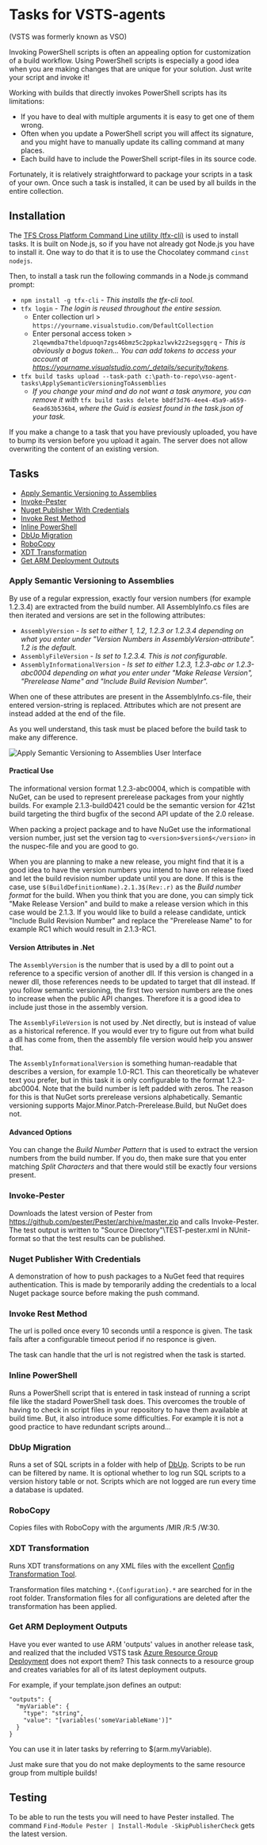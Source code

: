 # Tasks for VSTS-agents

(VSTS was formerly known as VSO)

Invoking PowerShell scripts is often an appealing option for customization of a build workflow. Using PowerShell scripts is especially a good idea when you are making changes that are unique for your solution. Just write your script and invoke it!

Working with builds that directly invokes PowerShell scripts has its limitations:

* If you have to deal with multiple arguments it is easy to get one of them wrong.
* Often when you update a PowerShell script you will affect its signature, and you might have to manually update its calling command at many places.
* Each build have to include the PowerShell script-files in its source code.

Fortunately, it is relatively straightforward to package your scripts in a task of your own. Once such a task is installed, it can be used by all builds in the entire collection.

## Installation

The [TFS Cross Platform Command Line utility (tfx-cli)](https://github.com/Microsoft/tfs-cli) is used to install tasks. It is built on Node.js, so if you have not already got Node.js you have to install it. One way to do that it is to use the Chocolatey command `cinst nodejs`.

Then, to install a task run the following commands in a Node.js command prompt:

* `npm install -g tfx-cli` - *This installs the tfx-cli tool.*
* `tfx login` - *The login is reused throughout the entire session.*
  * Enter collection url > `https://yourname.visualstudio.com/DefaultCollection`
  * Enter personal access token > `2lqewmdba7theldpuoqn7zgs46bmz5c2ppkazlwvk2z2segsgqrq` - *This is obviously a bogus token... You can add tokens to access your account at https://yourname.visualstudio.com/_details/security/tokens.* 
* `tfx build tasks upload --task-path c:\path-to-repo\vso-agent-tasks\ApplySemanticVersioningToAssemblies`
  * *If you change your mind and do not want a task anymore, you can remove it with* `tfx build tasks delete b8df3d76-4ee4-45a9-a659-6ead63b536b4`, *where the Guid is easiest found in the task.json of your task.*

If you make a change to a task that you have previously uploaded, you have to bump its version before you upload it again. The server does not allow overwriting the content of an existing version.

## Tasks

* [Apply Semantic Versioning to Assemblies](#apply-semantic-versioning-to-assemblies)
* [Invoke-Pester](#invoke-pester)
* [Nuget Publisher With Credentials](#nuget-publisher-with-credentials)
* [Invoke Rest Method](#invoke-rest-method)
* [Inline PowerShell](#pnline-powerShell)
* [DbUp Migration](#dbup-migration)
* [RoboCopy](#robocopy)
* [XDT Transformation](#xdt-transformation)
* [Get ARM Deployment Outputs](#get-arm-deployment-uutputs)

### Apply Semantic Versioning to Assemblies

By use of a regular expression, exactly four version numbers (for example 1.2.3.4) are extracted from the build number. All AssemblyInfo.cs files are then iterated and versions are set in the following attributes:

* `AssemblyVersion` - *Is set to either 1, 1.2, 1.2.3 or 1.2.3.4 depending on what you enter under "Version Numbers in AssemblyVersion-attribute". 1.2 is the default.*
* `AssemblyFileVersion` - *Is set to 1.2.3.4. This is not configurable.* 
* `AssemblyInformationalVersion` - *Is set to either 1.2.3, 1.2.3-abc or 1.2.3-abc0004 depending on what you enter under "Make Release Version", "Prerelease Name" and "Include Build Revision Number".* 

When one of these attributes are present in the AssemblyInfo.cs-file, their entered version-string is replaced. Attributes which are not present are instead added at the end of the file.

As you well understand, this task must be placed before the build task to make any difference.

![Apply Semantic Versioning to Assemblies User Interface](/Docs/ApplySemanticVersioningToAssemblies.png?raw=true)

#### Practical Use

The informational version format 1.2.3-abc0004, which is compatible with NuGet, can be used to represent prerelease packages from your nightly builds. For example 2.1.3-build0421 could be the semantic version for 421st build targeting the third bugfix of the second API update of the 2.0 release.

When packing a project package and to have NuGet use the informational version number, just set the version tag to `<version>$version$</version>` in the nuspec-file and you are good to go. 

When you are planning to make a new release, you might find that it is a good idea to have the version numbers you intend to have on release fixed and let the build revision number update until you are done. If this is the case, use `$(BuildDefinitionName).2.1.3$(Rev:.r)` as the *Build number format* for the build. When you think that you are done, you can simply tick "Make Release Version" and build to make a release version which in this case would be 2.1.3. If you would like to build a release candidate, untick "Include Build Revision Number" and replace the "Prerelease Name" to for example RC1 which would result in 2.1.3-RC1. 

#### Version Attributes in .Net

The `AssemblyVersion` is the number that is used by a dll to point out a reference to a specific version of another dll. If this version is changed in a newer dll, those references needs to be updated to target that dll instead. If you follow semantic versioning, the first two version numbers are the ones to increase when the public API changes. Therefore it is a good idea to include just those in the assembly version.

The `AssemblyFileVersion` is not used by .Net directly, but is instead of value as a historical reference. If you would ever try to figure out from what build a dll has come from, then the assembly file version would help you answer that.

The `AssemblyInformationalVersion` is something human-readable that describes a version, for example 1.0-RC1. This can theoretically be whatever text you prefer, but in this task it is only configurable to the format 1.2.3-abc0004. Note that the build number is left padded with zeros. The reason for this is that NuGet sorts prerelease versions alphabetically. Semantic versioning supports Major.Minor.Patch-Prerelease.Build, but NuGet does not. 

#### Advanced Options

You can change the *Build Number Pattern* that is used to extract the version numbers from the build number. If you do, then make sure that you enter matching *Split Characters* and that there would still be exactly four versions present.

### Invoke-Pester

Downloads the latest version of Pester from https://github.com/pester/Pester/archive/master.zip and calls Invoke-Pester. The test output is written to "Source Directory"\TEST-pester.xml in NUnit-format so that the test results can be published.

### Nuget Publisher With Credentials

A demonstration of how to push packages to a NuGet feed that requires authentication. This is made by temporarily adding the credentials to a local Nuget package source before making the push command.

### Invoke Rest Method

The url is polled once every 10 seconds until a responce is given. The task fails after a configurable timeout period if no responce is given.

The task can handle that the url is not registred when the task is started.

### Inline PowerShell

Runs a PowerShell script that is entered in task instead of running a script file like the stadard PowerShell task does. This overcomes the trouble of having to check in script files in your repository to have them available at build time. But, it also introduce some difficulties. For example it is not a good practice to have redundant scripts around... 

### DbUp Migration

Runs a set of SQL scripts in a folder with help of [DbUp](https://dbup.github.io/). Scripts to be run can be filtered by name. It is optional whether to log run SQL scripts to a version history table or not. Scripts which are not logged are run every time a database is updated.

### RoboCopy

Copies files with RoboCopy with the arguments /MIR /R:5 /W:30.

### XDT Transformation

Runs XDT transformations on any XML files with the excellent [Config Transformation Tool](https://ctt.codeplex.com/).

Transformation files matching `*.{Configuration}.*` are searched for in the root folder. Transformation files for all configurations are deleted after the transformation has been applied.

### Get ARM Deployment Outputs

Have you ever wanted to use ARM 'outputs' values in another release task, and realized that the included VSTS task [Azure Resource Group Deployment](https://github.com/Microsoft/vsts-tasks/tree/master/Tasks/DeployAzureResourceGroup) does not export them? This task connects to a resource group and creates variables for all of its latest deployment outputs.

For example, if your template.json defines an output:

```
"outputs": {
  "myVariable": {
    "type": "string",
    "value": "[variables('someVariableName')]"
  }
}
```
You can use it in later tasks by referring to $(arm.myVariable).

Just make sure that you do not make deployments to the same resource group from multiple builds!

## Testing

To be able to run the tests you will need to have Pester installed. The command `Find-Module Pester | Install-Module -SkipPublisherCheck` gets the latest version.